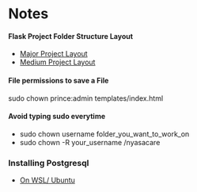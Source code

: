 # Notes

#### Flask Project Folder Structure Layout
- <a href="https://flask.palletsprojects.com/en/2.3.x/tutorial/layout/"> Major Project Layout </a> 
- <a href="https://python-adv-web-apps.readthedocs.io/en/latest/flask3.html#folder-structure-for-a-flask-app">Medium Project Layout  </a>

#### File permissions to save a File
sudo chown prince:admin templates/index.html     

#### Avoid typing sudo everytime 
- sudo chown username folder_you_want_to_work_on
- sudo chown -R your_username /nyasacare

### Installing Postgresql
- <a href="https://learn.microsoft.com/en-us/windows/wsl/tutorials/wsl-database"> On WSL/ Ubuntu </a>